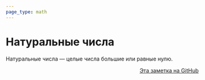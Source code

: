 ```yaml
---
page_type: math
---
```

# Натуральные числа

Натуральные числа — целые числа большие или равные нулю.



<p v-pre style="text-align: right">
  <a href="https://github.com/Kverde/algorithms/blob/main/source/20221108225922.md">
  Эта заметка на GitHub
  </a>
</p>
